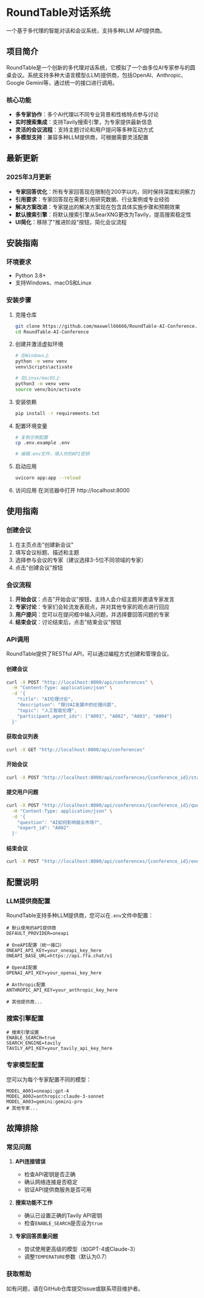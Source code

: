 # RoundTable对话系统

一个基于多代理的智能对话和会议系统，支持多种LLM API提供商。

## 项目简介

RoundTable是一个创新的多代理对话系统，它模拟了一个由多位AI专家参与的圆桌会议。系统支持多种大语言模型(LLM)提供商，包括OpenAI、Anthropic、Google Gemini等，通过统一的接口进行调用。

### 核心功能

- **多专家协作**：多个AI代理以不同专业背景和性格特点参与讨论
- **实时搜索集成**：支持Tavily搜索引擎，为专家提供最新信息
- **灵活的会议流程**：支持主题讨论和用户提问等多种互动方式
- **多模型支持**：兼容多种LLM提供商，可根据需要灵活配置

## 最新更新

### 2025年3月更新

- **专家回答优化**：所有专家回答现在限制在200字以内，同时保持深度和洞察力
- **引用要求**：专家回答现在需要引用研究数据、行业案例或专业经验
- **解决方案改进**：专家提出的解决方案现在包含具体实施步骤和预期效果
- **默认搜索引擎**：将默认搜索引擎从SearXNG更改为Tavily，提高搜索稳定性
- **UI简化**：移除了"推进阶段"按钮，简化会议流程

## 安装指南

### 环境要求

- Python 3.8+
- 支持Windows、macOS和Linux

### 安装步骤

1. 克隆仓库
   ```bash
   git clone https://github.com/maxwell66666/RoundTable-AI-Conference.git
   cd RoundTable-AI-Conference
   ```

2. 创建并激活虚拟环境
   ```bash
   # 在Windows上
   python -m venv venv
   venv\Scripts\activate

   # 在Linux/macOS上
   python3 -m venv venv
   source venv/bin/activate
   ```

3. 安装依赖
   ```bash
   pip install -r requirements.txt
   ```

4. 配置环境变量
   ```bash
   # 复制示例配置
   cp .env.example .env
   
   # 编辑.env文件，填入你的API密钥
   ```

5. 启动应用
   ```bash
   uvicorn app:app --reload
   ```

6. 访问应用
   在浏览器中打开 http://localhost:8000

## 使用指南

### 创建会议

1. 在主页点击"创建新会议"
2. 填写会议标题、描述和主题
3. 选择参与会议的专家（建议选择3-5位不同领域的专家）
4. 点击"创建会议"按钮

### 会议流程

1. **开始会议**：点击"开始会议"按钮，主持人会介绍主题并邀请专家发言
2. **专家讨论**：专家们会轮流发表观点，并对其他专家的观点进行回应
3. **用户提问**：您可以在提问框中输入问题，并选择要回答问题的专家
4. **结束会议**：讨论结束后，点击"结束会议"按钮

### API调用

RoundTable提供了RESTful API，可以通过编程方式创建和管理会议。

#### 创建会议

```bash
curl -X POST "http://localhost:8000/api/conferences" \
  -H "Content-Type: application/json" \
  -d '{
    "title": "AI伦理讨论",
    "description": "探讨AI发展中的伦理问题",
    "topic": "人工智能伦理",
    "participant_agent_ids": ["A001", "A002", "A003", "A004"]
  }'
```

#### 获取会议列表

```bash
curl -X GET "http://localhost:8000/api/conferences"
```

#### 开始会议

```bash
curl -X POST "http://localhost:8000/api/conferences/{conference_id}/start"
```

#### 提交用户问题

```bash
curl -X POST "http://localhost:8000/api/conferences/{conference_id}/question" \
  -H "Content-Type: application/json" \
  -d '{
    "question": "AI如何影响就业市场?",
    "expert_id": "A002"
  }'
```

#### 结束会议

```bash
curl -X POST "http://localhost:8000/api/conferences/{conference_id}/end"
```

## 配置说明

### LLM提供商配置

RoundTable支持多种LLM提供商，您可以在`.env`文件中配置：

```
# 默认使用的API提供商
DEFAULT_PROVIDER=oneapi

# OneAPI配置（统一接口）
ONEAPI_API_KEY=your_oneapi_key_here
ONEAPI_BASE_URL=https://api.ffa.chat/v1

# OpenAI配置
OPENAI_API_KEY=your_openai_key_here

# Anthropic配置
ANTHROPIC_API_KEY=your_anthropic_key_here

# 其他提供商...
```

### 搜索引擎配置

```
# 搜索引擎设置
ENABLE_SEARCH=true
SEARCH_ENGINE=tavily
TAVILY_API_KEY=your_tavily_api_key_here
```

### 专家模型配置

您可以为每个专家配置不同的模型：

```
MODEL_A001=oneapi:gpt-4
MODEL_A002=anthropic:claude-3-sonnet
MODEL_A003=gemini:gemini-pro
# 其他专家...
```

## 故障排除

### 常见问题

1. **API连接错误**
   - 检查API密钥是否正确
   - 确认网络连接是否稳定
   - 验证API提供商服务是否可用

2. **搜索功能不工作**
   - 确认已设置正确的Tavily API密钥
   - 检查`ENABLE_SEARCH`是否设为`true`

3. **专家回答质量问题**
   - 尝试使用更高级的模型（如GPT-4或Claude-3）
   - 调整`TEMPERATURE`参数（默认为0.7）

### 获取帮助

如有问题，请在GitHub仓库提交Issue或联系项目维护者。 